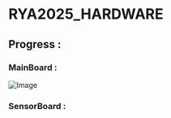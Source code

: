 # RYA2025_HARDWARE

## Progress : 
### MainBoard : 
![Image](https://github.com/user-attachments/assets/f7623126-c510-458a-a5f9-6e0936737015) 

### SensorBoard : 
